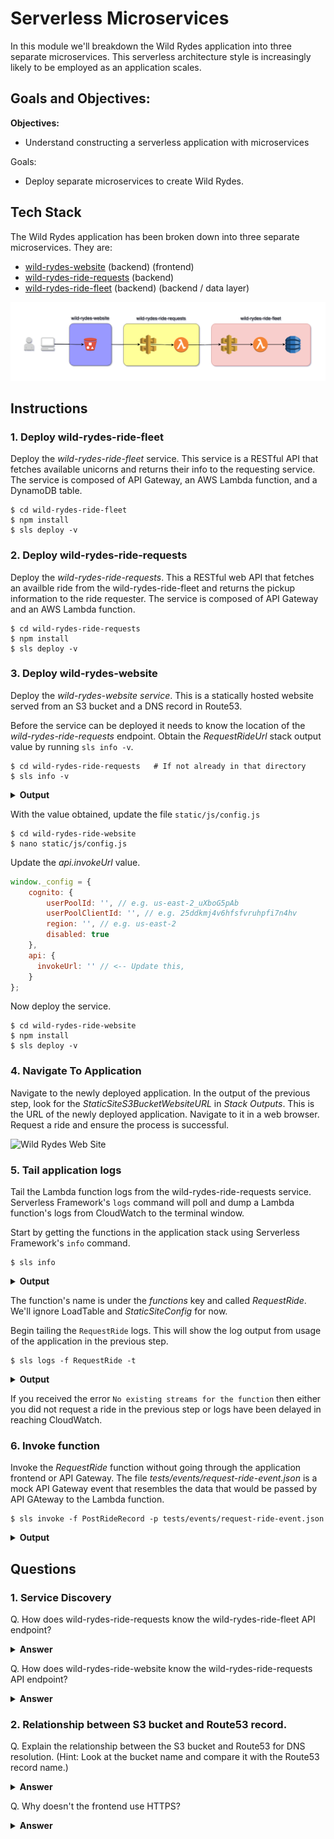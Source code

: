 # Serverless Microservices

In this module we'll breakdown the Wild Rydes application into three separate microservices. This serverless architecture style is increasingly likely to be employed as an application scales.

## Goals and Objectives:

**Objectives:**
* Understand constructing a serverless application with microservices

Goals:
* Deploy separate microservices to create Wild Rydes.

## Tech Stack

The Wild Rydes application has been broken down into three separate microservices. They are:

* [wild-rydes-website](https://github.com/ServerlessOpsIO/wild-rydes-website) (backend) (frontend)
* [wild-rydes-ride-requests](https://github.com/ServerlessOpsIO/wild-rydes-ride-requests) (backend)
* [wild-rydes-ride-fleet](https://github.com/ServerlessOpsIO/wild-rydes-ride-fleet) (backend) (backend / data layer)

![Wild Rydes Microservices](../../images/wild-rydes-arch.png)

## Instructions

### 1. Deploy wild-rydes-ride-fleet

Deploy the _wild-rydes-ride-fleet_ service. This service is a RESTful API that fetches available unicorns and returns their info to the requesting service. The service is composed of API Gateway, an AWS Lambda function, and a DynamoDB table.

```
$ cd wild-rydes-ride-fleet
$ npm install
$ sls deploy -v
```

### 2. Deploy wild-rydes-ride-requests

Deploy the _wild-rydes-ride-requests_. This a RESTful web API that fetches an availble ride from the wild-rydes-ride-fleet and returns the pickup information to the ride requester. The service is composed of API Gateway and an AWS Lambda function.
```
$ cd wild-rydes-ride-requests
$ npm install
$ sls deploy -v
```

### 3. Deploy wild-rydes-website

Deploy the _wild-rydes-website service_. This is a statically hosted website served from an S3 bucket and a DNS record in Route53.


Before the service can be deployed it needs to know the location of the _wild-rydes-ride-requests_ endpoint. Obtain the _RequestRideUrl_ stack output value by running `sls info -v`.
```
$ cd wild-rydes-ride-requests   # If not already in that directory
$ sls info -v
```

<details>
<summary><strong>Output</strong></summary>
<p>

```
Service Information
service: wild-rydes-website
stage: dev
region: us-east-1
stack: wild-rydes-website-dev
api keys:
  None
endpoints:
  None
functions:
  None

Stack Outputs
StaticSiteS3BucketName: wild-rydes-website-dev.dev.training.serverlessops.io
StaticSiteS3BucketWebsiteURL: http://wild-rydes-website-dev.dev.training.serverlessops.io
ServerlessDeploymentBucketName: wild-rydes-website-dev-serverlessdeploymentbucket-ou14fw4ivpm9
```
</p>
</details>

With the value obtained, update the file `static/js/config.js`
```
$ cd wild-rydes-ride-website
$ nano static/js/config.js
```

Update the _api.invokeUrl_ value.
```javascript
window._config = {
    cognito: {
        userPoolId: '', // e.g. us-east-2_uXboG5pAb
        userPoolClientId: '', // e.g. 25ddkmj4v6hfsfvruhpfi7n4hv
        region: '', // e.g. us-east-2
        disabled: true
    },
    api: {
      invokeUrl: '' // <-- Update this,
    }
};
```

Now deploy the service.
```
$ cd wild-rydes-ride-website
$ npm install
$ sls deploy -v
```

### 4. Navigate To Application

Navigate to the newly deployed application. In the output of the previous step, look for the _StaticSiteS3BucketWebsiteURL_ in _Stack Outputs_. This is the URL of the newly deployed application.  Navigate to it in a web browser. Request a ride and ensure the process is successful.


![Wild Rydes Web Site](../../images/wild-rydes-site.png)


### 5. Tail application logs

Tail the Lambda function logs from the wild-rydes-ride-requests service. Serverless Framework's `logs` command will poll and dump a Lambda function's logs from CloudWatch to the terminal window.

Start by getting the functions in the application stack using Serverless Framework's `info` command.

```
$ sls info
```
<details>
<summary><strong>Output</strong></summary>
<p>

```
Service Information
service: wild-rydes-ride-requests
stage: dev
region: us-east-1
stack: wild-rydes-ride-requests-dev
api keys:
  None
endpoints:
  POST - https://a0wh3ig8vh.execute-api.us-east-1.amazonaws.com/dev/ride
functions:
  RequestRide: wild-rydes-ride-requests-dev-RequestRide
  LoadTable: wild-rydes-ride-requests-dev-LoadTable
  StaticSiteConfig: wild-rydes-ride-requests-dev-StaticSiteConfig
```
</p>
</details>

The function's name is under the _functions_ key and called _RequestRide_. We'll ignore LoadTable and _StaticSiteConfig_ for now.

Begin tailing the `RequestRide` logs. This will show the log output from usage of the application in the previous step.

```
$ sls logs -f RequestRide -t
```

<details>
<summary><strong>Output</strong></summary>
<p>

```
2018-08-20 12:09:06.145 (-04:00)                [INFO]  2018-08-20T16:09:06.145ZSTART RequestId: 5c6c0221-a493-11e8-88e8-cd6d1f1b5e45 Version: $LATEST
2018-08-20 12:09:06.199 (-04:00)        5c6c0221-a493-11e8-88e8-cd6d1f1b5e45    [INFO]  Request: {"resource": "/ride", "path": "/ride", "httpMethod": "POST", "headers": {"Accept": "*/*", "Accept-Encoding": "gzip, deflate, br", "Accept-Language": "en-US,en;q=0.9", "CloudFront-Forwarded-Proto": "https", "CloudFront-Is-Desktop-Viewer": "true", "CloudFront-Is-Mobile-Viewer": "false", "CloudFront-Is-SmartTV-Viewer": "false", "CloudFront-Is-Tablet-Viewer": "false", "CloudFront-Viewer-Country": "US", "content-type": "application/json", "Host": "a0wh3ig8vh.execute-api.us-east-1.amazonaws.com", "origin": "http://wild-rydes-dev.dev.training.serverlessops.io", "Referer": "http://wild-rydes-dev.dev.training.serverlessops.io/ride.html", "User-Agent": "Mozilla/5.0 (Macintosh; Intel Mac OS X 10_13_6) AppleWebKit/537.36 (KHTML, like Gecko) Chrome/68.0.3440.106 Safari/537.36", "Via": "2.0 83d82856eafc6ceb7ba06a257022fa7c.cloudfront.net (CloudFront)", "X-Amz-Cf-Id": "RJLS5Ymq-ucDHUUNnkqL98NGHLhaLMnz9nT9L4n9E3Pp9GTHolb8DA==", "X-Amzn-Trace-Id": "Root=1-5b7ae7a1-8b57b88c497a27d840f08ffc", "X-Forwarded-For": "73.17.175.174, 52.46.29.64", "X-Forwarded-Port": "443", "X-Forwarded-Proto": "https"}, "queryStringParameters": null, "pathParameters": null, "stageVariables": null, "requestContext": {"resourceId": "eznzv3", "resourcePath": "/ride", "httpMethod": "POST", "extendedRequestId": "L7khMHvjIAMFsMQ=", "requestTime": "20/Aug/2018:16:09:05 +0000", "path": "/dev/ride", "accountId": "144121712529", "protocol": "HTTP/1.1", "stage": "dev", "requestTimeEpoch": 1534781345249, "requestId": "5c6b65a9-a493-11e8-bb26-4769c4cfde0e", "identity": {"cognitoIdentityPoolId": null, "accountId": null, "cognitoIdentityId": null, "caller": null, "sourceIp": "73.17.175.174", "accessKey": null, "cognitoAuthenticationType": null, "cognitoAuthenticationProvider": null, "userArn": null, "userAgent": "Mozilla/5.0 (Macintosh; Intel Mac OS X 10_13_6) AppleWebKit/537.36 (KHTML, like Gecko) Chrome/68.0.3440.106 Safari/537.36", "user": null}, "apiId": "a0wh3ig8vh"}, "body": "{\"PickupLocation\":{\"Latitude\":42.36317996431076,\"Longitude\":-71.05193588435529}}", "isBase64Encoded": false}
2018-08-20 12:09:06.259 (-04:00)        5c6c0221-a493-11e8-88e8-cd6d1f1b5e45    [INFO]  Starting new HTTPS connection (1): dynamodb.us-east-1.amazonaws.com
2018-08-20 12:09:06.414 (-04:00)        5c6c0221-a493-11e8-88e8-cd6d1f1b5e45    [INFO]  Response: {"statusCode": 201, "body": "{\"RideId\": \"5cfc9954-a493-11e8-a910-425746ae81de\", \"Unicorn\": {\"Name\": \"Bucephalus\", \"Color\": \"Golden\"}, \"RequestTime\": \"2018-08-20 16:09:06.200610\"}", "headers": {"Access-Control-Allow-Origin": "*"}}
END RequestId: 5c6c0221-a493-11e8-88e8-cd6d1f1b5e45
REPORT RequestId: 5c6c0221-a493-11e8-88e8-cd6d1f1b5e45  Duration: 214.69 ms     Billed Duration: 300 ms         Memory Size: 128 MB     Max Memory Used: 41 MB
```
</p>
</details>

If you received the error `No existing streams for the function` then either you did not request a ride in the previous step or logs have been delayed in reaching CloudWatch.


### 6. Invoke function

Invoke the _RequestRide_ function without going through the application frontend or API Gateway. The file _tests/events/request-ride-event.json_ is a mock API Gateway event that resembles the data that would be passed by API GAteway to the Lambda function.

```
$ sls invoke -f PostRideRecord -p tests/events/request-ride-event.json
```

<details>
<summary><strong>Output</strong></summary>
<p>

```json
{
    "statusCode": 201,
    "body": "{\"RideId\": \"30c565ea-a494-11e8-a910-425746ae81de\", \"Unicorn\": {\"Name\": \"Shadowfax\", \"Color\": \"White\"}, \"RequestTime\": \"2018-08-20 16:15:01.515825\"}",
    "headers": {
        "Access-Control-Allow-Origin": "*"
    }
}
```
</p>
</details>

## Questions

### 1. Service Discovery

Q. How does wild-rydes-ride-requests know the wild-rydes-ride-fleet API endpoint?
<details>
<summary><strong>Answer</strong></summary>
<p>

</p>
</details>

Q. How does wild-rydes-ride-website know the wild-rydes-ride-requests API endpoint?
<details>
<summary><strong>Answer</strong></summary>
<p>

</p>
</details>

### 2. Relationship between S3 bucket and Route53 record.

Q. Explain the relationship between the S3 bucket and Route53 for DNS resolution. (Hint: Look at the bucket name and compare it with the Route53 record name.)
<details>
<summary><strong>Answer</strong></summary>
<p>

</p>
</details>

Q. Why doesn't the frontend use HTTPS?
<details>
<summary><strong>Answer</strong></summary>
<p>

The SSL certificate for S3 only supports Amazon S3's own domain names. To use an SSL cert with our own domain name we'dd need to use AWS CloudFront as our CDN and have it serve content from our S3 bucket. Deploying CloudFront can be time consuming so it was dropped from this module.
</p>
</details>


